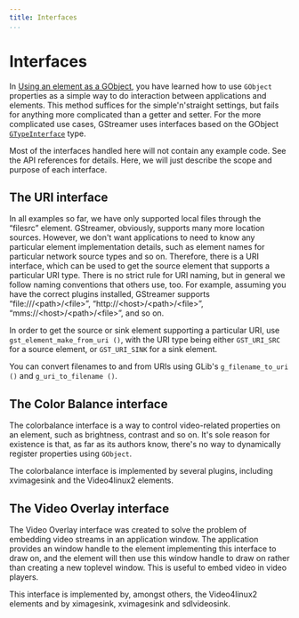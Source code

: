 ```yaml
---
title: Interfaces
...
```


# Interfaces

In [Using an element as a
GObject](manual-elements.md#using-an-element-as-a-gobject), you have
learned how to use `GObject` properties as a simple way to do
interaction between applications and elements. This method suffices for
the simple'n'straight settings, but fails for anything more complicated
than a getter and setter. For the more complicated use cases, GStreamer
uses interfaces based on the GObject
[`GTypeInterface`](http://library.gnome.org/devel/gobject/stable/gtype-non-instantiable-classed.html)
type.

Most of the interfaces handled here will not contain any example code.
See the API references for details. Here, we will just describe the
scope and purpose of each interface.

## The URI interface

In all examples so far, we have only supported local files through the
“filesrc” element. GStreamer, obviously, supports many more location
sources. However, we don't want applications to need to know any
particular element implementation details, such as element names for
particular network source types and so on. Therefore, there is a URI
interface, which can be used to get the source element that supports a
particular URI type. There is no strict rule for URI naming, but in
general we follow naming conventions that others use, too. For example,
assuming you have the correct plugins installed, GStreamer supports
“file:///\<path\>/\<file\>”, “http://\<host\>/\<path\>/\<file\>”,
“mms://\<host\>/\<path\>/\<file\>”, and so on.

In order to get the source or sink element supporting a particular URI,
use `gst_element_make_from_uri ()`, with the URI type being either
`GST_URI_SRC` for a source element, or `GST_URI_SINK` for a sink
element.

You can convert filenames to and from URIs using GLib's
`g_filename_to_uri ()` and `g_uri_to_filename ()`.

## The Color Balance interface

The colorbalance interface is a way to control video-related properties
on an element, such as brightness, contrast and so on. It's sole reason
for existence is that, as far as its authors know, there's no way to
dynamically register properties using `GObject`.

The colorbalance interface is implemented by several plugins, including
xvimagesink and the Video4linux2 elements.

## The Video Overlay interface

The Video Overlay interface was created to solve the problem of
embedding video streams in an application window. The application
provides an window handle to the element implementing this interface to
draw on, and the element will then use this window handle to draw on
rather than creating a new toplevel window. This is useful to embed
video in video players.

This interface is implemented by, amongst others, the Video4linux2
elements and by ximagesink, xvimagesink and sdlvideosink.

